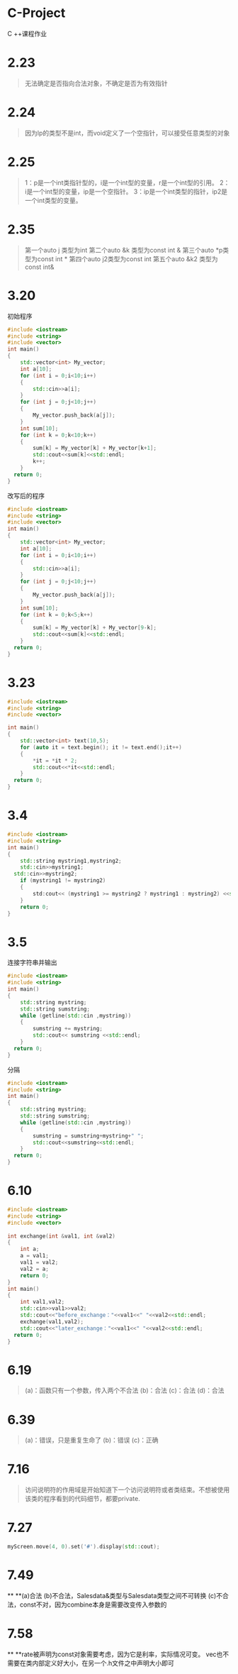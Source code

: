 # C-Project
C ++课程作业


# 2.23
>无法确定是否指向合法对象，不确定是否为有效指针

# 2.24
>因为lp的类型不是int，而void定义了一个空指针，可以接受任意类型的对象

# 2.25
>1：p是一个int类指针型的，i是一个int型的变量，r是一个int型的引用。
 2：i是一个int型的变量，ip是一个空指针。
 3：ip是一个int类型的指针，ip2是一个int类型的变量。
     
# 2.35
>第一个auto  j  类型为int
 第二个auto  &k 类型为const int &
 第三个auto *p类型为const int *
 第四个auto j2类型为const int
 第五个auto &k2 类型为const int&
     
# 3.20  
初始程序
``` c++
#include <iostream>
#include <string>
#include <vector>
int main()
{	
	std::vector<int> My_vector;
	int a[10];
	for (int i = 0;i<10;i++)
	{
		std::cin>>a[i];
	}
	for (int j = 0;j<10;j++)
	{
		My_vector.push_back(a[j]);
	}
	int sum[10];
	for (int k = 0;k<10;k++)
	{
		sum[k] = My_vector[k] + My_vector[k+1];
		std::cout<<sum[k]<<std::endl;
		k++;
	}
  return 0;
} 
```
改写后的程序
``` c++
#include <iostream>
#include <string>
#include <vector>
int main()
{	
	std::vector<int> My_vector;
	int a[10];
	for (int i = 0;i<10;i++)
	{
		std::cin>>a[i];
	}
	for (int j = 0;j<10;j++)
	{
		My_vector.push_back(a[j]);
	}
	int sum[10];
	for (int k = 0;k<5;k++)
	{
		sum[k] = My_vector[k] + My_vector[9-k];
		std::cout<<sum[k]<<std::endl;
	}
  return 0;
} 
```

# 3.23
``` c++
#include <iostream>
#include <string>
#include <vector>

int main()
{	
	std::vector<int> text(10,5);
	for (auto it = text.begin(); it != text.end();it++) 
	{
		*it = *it * 2;
		std::cout<<*it<<std::endl;	
	}
  return 0;
} 
```

# 3.4
``` c++
#include <iostream>
#include <string>
int main()
{	
	std::string mystring1,mystring2;
	std::cin>>mystring1;
  std::cin>>mystring2;
	if (mystring1 != mystring2)
	{
		std:cout<< (mystring1 >= mystring2 ? mystring1 : mystring2) <<std::endl;
	}
	return 0;
}
```

# 3.5
连接字符串并输出
``` c++
#include <iostream>
#include <string>
int main()
{	
	std::string mystring;
	std::string sumstring;
	while (getline(std::cin ,mystring))
	{
		sumstring += mystring;
		std::cout<< sumstring <<std::endl;
	}
  return 0;
}	
```
分隔
``` c++
#include <iostream>
#include <string>
int main()
{	
	std::string mystring;
	std::string sumstring;
	while (getline(std::cin ,mystring))
	{
		sumstring = sumstring+mystring+" ";
		std::cout<<sumstring<<std::endl;
	}
  return 0;
}
```

# 6.10
``` c++
#include <iostream>
#include <string>
#include <vector>
 
int exchange(int &val1, int &val2)
{
	int a;
	a = val1;
	val1 = val2;
	val2 = a;
	return 0;
}
int main()
{	
	int val1,val2;
	std::cin>>val1>>val2;
	std::cout<<"before_exchange："<<val1<<" "<<val2<<std::endl;
	exchange(val1,val2);
	std::cout<<"later_exchange："<<val1<<" "<<val2<<std::endl;
  return 0;
}
```

# 6.19
>(a)：函数只有一个参数，传入两个不合法
 (b)：合法
 (c)：合法
 (d)：合法
     
# 6.39
>(a)：错误，只是重复生命了
 (b)：错误
 (c)：正确
     
# 7.16
>访问说明符的作用域是开始知道下一个访问说明符或者类结束。不想被使用该类的程序看到的代码细节，都要private.

# 7.27
``` c++
myScreen.move(4, 0).set('#').display(std::cout);
```

# 7.49
** **(a)合法
     (b)不合法，Salesdata&类型与Salesdata类型之间不可转换
     (c)不合法，const不对，因为combine本身是需要改变传入参数的

# 7.58
** **rate被声明为const对象需要考虑，因为它是利率，实际情况可变。
     vec也不需要在类内部定义好大小，在另一个.h文件之中声明大小即可

